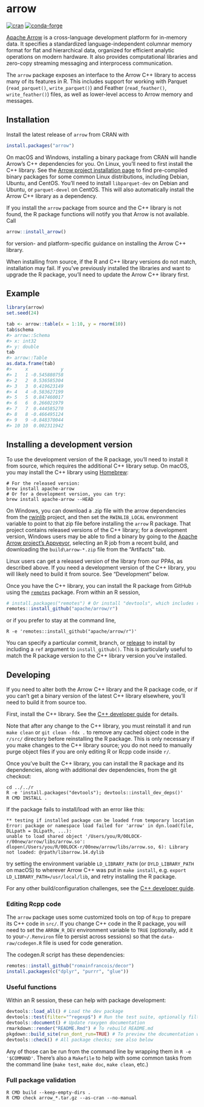 
<!-- README.md is generated from README.Rmd. Please edit that file -->

# arrow

[![cran](https://www.r-pkg.org/badges/version-last-release/arrow)](https://cran.r-project.org/package=arrow)
[![conda-forge](https://img.shields.io/conda/vn/conda-forge/r-arrow.svg)](https://anaconda.org/conda-forge/r-arrow)

[Apache Arrow](https://arrow.apache.org/) is a cross-language
development platform for in-memory data. It specifies a standardized
language-independent columnar memory format for flat and hierarchical
data, organized for efficient analytic operations on modern hardware. It
also provides computational libraries and zero-copy streaming messaging
and interprocess communication.

The `arrow` package exposes an interface to the Arrow C++ library to
access many of its features in R. This includes support for working with
Parquet (`read_parquet()`, `write_parquet()`) and Feather
(`read_feather()`, `write_feather()`) files, as well as lower-level
access to Arrow memory and messages.

## Installation

Install the latest release of `arrow` from CRAN with

``` r
install.packages("arrow")
```

On macOS and Windows, installing a binary package from CRAN will handle
Arrow’s C++ dependencies for you. On Linux, you’ll need to first install
the C++ library. See the [Arrow project installation
page](https://arrow.apache.org/install/) to find pre-compiled binary
packages for some common Linux distributions, including Debian, Ubuntu,
and CentOS. You’ll need to install `libparquet-dev` on Debian and
Ubuntu, or `parquet-devel` on CentOS. This will also automatically
install the Arrow C++ library as a dependency.

If you install the `arrow` package from source and the C++ library is
not found, the R package functions will notify you that Arrow is not
available. Call

``` r
arrow::install_arrow()
```

for version- and platform-specific guidance on installing the Arrow C++
library.

When installing from source, if the R and C++ library versions do not
match, installation may fail. If you’ve previously installed the
libraries and want to upgrade the R package, you’ll need to update the
Arrow C++ library first.

## Example

``` r
library(arrow)
set.seed(24)

tab <- arrow::table(x = 1:10, y = rnorm(10))
tab$schema
#> arrow::Schema
#> x: int32
#> y: double
tab
#> arrow::Table
as.data.frame(tab)
#>     x            y
#> 1   1 -0.545880758
#> 2   2  0.536585304
#> 3   3  0.419623149
#> 4   4 -0.583627199
#> 5   5  0.847460017
#> 6   6  0.266021979
#> 7   7  0.444585270
#> 8   8 -0.466495124
#> 9   9 -0.848370044
#> 10 10  0.002311942
```

## Installing a development version

To use the development version of the R package, you’ll need to install
it from source, which requires the additional C++ library setup. On
macOS, you may install the C++ library using
[Homebrew](https://brew.sh/):

``` shell
# For the released version:
brew install apache-arrow
# Or for a development version, you can try:
brew install apache-arrow --HEAD
```

On Windows, you can download a .zip file with the arrow dependencies
from the [rwinlib](https://github.com/rwinlib/arrow/releases) project,
and then set the `RWINLIB_LOCAL` environment variable to point to that
zip file before installing the `arrow` R package. That project contains
released versions of the C++ library; for a development version, Windows
users may be able to find a binary by going to the [Apache Arrow
project’s
Appveyor](https://ci.appveyor.com/project/ApacheSoftwareFoundation/arrow),
selecting an R job from a recent build, and downloading the
`build\arrow-*.zip` file from the “Artifacts” tab.

Linux users can get a released version of the library from our PPAs, as
described above. If you need a development version of the C++ library,
you will likely need to build it from source. See “Development” below.

Once you have the C++ library, you can install the R package from GitHub
using the [`remotes`](https://remotes.r-lib.org/) package. From within
an R session,

``` r
# install.packages("remotes") # Or install "devtools", which includes remotes
remotes::install_github("apache/arrow/r")
```

or if you prefer to stay at the command line,

``` shell
R -e 'remotes::install_github("apache/arrow/r")'
```

You can specify a particular commit, branch, or
[release](https://github.com/apache/arrow/releases) to install by
including a `ref` argument to `install_github()`. This is particularly
useful to match the R package version to the C++ library version you’ve
installed.

## Developing

If you need to alter both the Arrow C++ library and the R package code,
or if you can’t get a binary version of the latest C++ library
elsewhere, you’ll need to build it from source too.

First, install the C++ library. See the [C++ developer
guide](https://arrow.apache.org/docs/developers/cpp.html) for details.

Note that after any change to the C++ library, you must reinstall it and
run `make clean` or `git clean -fdx .` to remove any cached object code
in the `r/src/` directory before reinstalling the R package. This is
only necessary if you make changes to the C++ library source; you do not
need to manually purge object files if you are only editing R or Rcpp
code inside `r/`.

Once you’ve built the C++ library, you can install the R package and its
dependencies, along with additional dev dependencies, from the git
checkout:

``` shell
cd ../../r
R -e 'install.packages("devtools"); devtools::install_dev_deps()'
R CMD INSTALL .
```

If the package fails to install/load with an error like this:

    ** testing if installed package can be loaded from temporary location
    Error: package or namespace load failed for 'arrow' in dyn.load(file, DLLpath = DLLpath, ...):
    unable to load shared object '/Users/you/R/00LOCK-r/00new/arrow/libs/arrow.so':
    dlopen(/Users/you/R/00LOCK-r/00new/arrow/libs/arrow.so, 6): Library not loaded: @rpath/libarrow.14.dylib

try setting the environment variable `LD_LIBRARY_PATH` (or
`DYLD_LIBRARY_PATH` on macOS) to wherever Arrow C++ was put in `make
install`, e.g. `export LD_LIBRARY_PATH=/usr/local/lib`, and retry
installing the R package.

For any other build/configuration challenges, see the [C++ developer
guide](https://arrow.apache.org/docs/developers/cpp.html#building).

### Editing Rcpp code

The `arrow` package uses some customized tools on top of `Rcpp` to
prepare its C++ code in `src/`. If you change C++ code in the R package,
you will need to set the `ARROW_R_DEV` environment variable to `TRUE`
(optionally, add it to your`~/.Renviron` file to persist across
sessions) so that the `data-raw/codegen.R` file is used for code
generation.

The codegen.R script has these dependencies:

``` r
remotes::install_github("romainfrancois/decor")
install.packages(c("dplyr", "purrr", "glue"))
```

### Useful functions

Within an R session, these can help with package development:

``` r
devtools::load_all() # Load the dev package
devtools::test(filter="^regexp$") # Run the test suite, optionally filtering file names
devtools::document() # Update roxygen documentation
rmarkdown::render("README.Rmd") # To rebuild README.md
pkgdown::build_site(run_dont_run=TRUE) # To preview the documentation website
devtools::check() # All package checks; see also below
```

Any of those can be run from the command line by wrapping them in `R -e
'$COMMAND'`. There’s also a `Makefile` to help with some common tasks
from the command line (`make test`, `make doc`, `make clean`, etc.)

### Full package validation

``` shell
R CMD build --keep-empty-dirs .
R CMD check arrow_*.tar.gz --as-cran --no-manual
```
